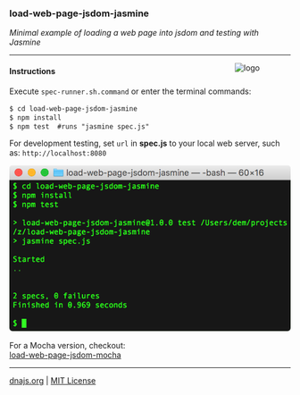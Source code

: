 ### load-web-page-jsdom-jasmine

*Minimal example of loading a web page into jsdom and testing with Jasmine*

---
<img src=https://raw.githubusercontent.com/dnajs/dna.js/master/website/static/graphics/dnajs-logo.png
   align=right width=100 alt=logo>

#### Instructions
Execute `spec-runner.sh.command` or enter the terminal commands:
```shell
$ cd load-web-page-jsdom-jasmine
$ npm install
$ npm test  #runs "jasmine spec.js"
```

For development testing, set `url` in **spec.js** to your local web server, such as:
`http://localhost:8080`

![screenshot](screenshot.png)

For a Mocha version, checkout:<br>
[load-web-page-jsdom-mocha](../load-web-page-jsdom-mocha)

---
[dnajs.org](http://dnajs.org) | [MIT License](LICENSE.txt)
